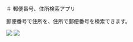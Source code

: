 ＃ 郵便番号、住所検索アプリ

郵便番号で住所を、住所で郵便番号を検索できます。


<img src="https://github.com/LET-137/PostalCodeSearch/assets/152361449/a451263e-5528-42b0-8c22-a6bd724c3ba3">         <img src="https://github.com/LET-137/PostalCodeSearch/assets/152361449/c55db2b0-a17e-4620-98a5-4303605e5c5c">


